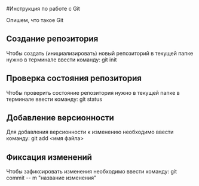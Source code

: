 #Инструкция по работе с Git

Опишем, что такое Git

## Создание репозитория
Чтобы создать (инициализировать) новый репозиторий в текущей папке нужно в терминале ввести команду:
    git init

## Проверка состояния репозитория
Чтобы проверить состояние репозитория нужно в текущей папке в терминале ввести команду:
    git status
## Добавление версионности
Для добавления версионности к изменению необходимо ввести команду:
    git add <имя файла>

## Фиксация изменений
Чтобы зафиксировать изменения необходимо ввести команду:
    git commit -- m "название изменения"